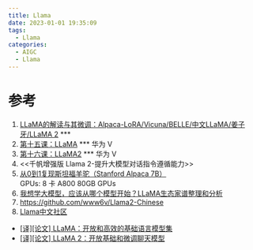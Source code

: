 ```yaml
---
title: Llama
date: 2023-01-01 19:35:09
tags:
  - Llama
categories:
  - AIGC  
  - Llama
---
```


<p></p>
<!-- more -->



# 参考
1. [LLaMA的解读与其微调：Alpaca-LoRA/Vicuna/BELLE/中文LLaMA/姜子牙/LLaMA 2](https://blog.csdn.net/v_JULY_v/article/details/129709105) ***
2. [第十五课：LLaMA](https://www.bilibili.com/video/BV1nN41157a9/)  *** 华为  V
3. [第十六课：LLaMA2](https://www.bilibili.com/video/BV1Me411z7ZV/) *** 华为  V
4. <<千帆增强版 Llama 2-提升大模型对话指令遵循能力>>
5.  [从0到1复现斯坦福羊驼（Stanford Alpaca 7B）](https://zhuanlan.zhihu.com/p/618321077)  
    GPUs: 8 卡 A800 80GB GPUs
6. [我想学大模型，应该从哪个模型开始？LLaMA生态家谱整理和分析 ](https://mp.weixin.qq.com/s?__biz=MzUyOTA5OTcwMg==&mid=2247485019&idx=1&sn=e3417472c0c1f98aede498fbe905e1a0&)
7. https://github.com/www6v/Llama2-Chinese
8. [Llama中文社区](https://llama.family/)

+ [[译][论文] LLaMA：开放和高效的基础语言模型集](http://arthurchiao.art/blog/llama-paper-zh/)
+ [[译][论文] LLaMA 2：开放基础和微调聊天模型](http://arthurchiao.art/blog/llama2-paper-zh/)